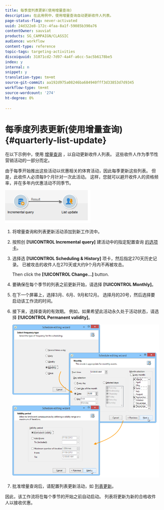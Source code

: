 ```yaml
---
title: 每季度列表更新(使用增量查询)
description: 在此用例中，使用增量查询自动更新收件人列表。
page-status-flag: never-activated
uuid: 24d322e8-172c-4faa-8a1f-59085b390a76
contentOwner: sauviat
products: SG_CAMPAIGN/CLASSIC
audience: workflow
content-type: reference
topic-tags: targeting-activities
discoiquuid: 31071cd2-7d97-4a4f-a6cc-5ac5b6178be5
index: y
internal: n
snippet: y
translation-type: tm+mt
source-git-commit: aa192d975a08246ba684940fff3d33853d7d9345
workflow-type: tm+mt
source-wordcount: '274'
ht-degree: 0%

---
```



# 每季度列表更新(使用增量查询) {#quarterly-list-update}

在以下示例中，使用 [增量查询](../../workflow/using/incremental-query.md) ，以自动更新收件人列表。 这些收件人作为季节性营销活动的一部分而定。

由于每季开始推出这些活动以优惠相关的体育活动，因此每季更新这些列表。 但是，此收件人必须每9个月针对一次此活动。 这样，您就可以避开收件人的资格频率，并在多年内优惠活动不同季节。

![](assets/incremental_query_example.png)

1. 将增量查询和列表更新活动添加到新工作流中。
1. 按照创 **[!UICONTROL Incremental query]** 建活动中的指定配置查询 [的选项卡](../../workflow/using/query.md#creating-a-query)。
1. 选择选 **[!UICONTROL Scheduling & History]** 项卡，然后指定270天历史记录。 已被攻击的收件人在270天或大约9个月内不再被攻击。

   Then click the **[!UICONTROL Change...]** button.

1. 要确保在每个季节的列表之前更新开始，请选择 **[!UICONTROL Monthly]**。
1. 在下一个屏幕上，选择3月、6月、9月和12月。 选择月的20号，然后选择要启动该工作流的时间。
1. 接下来，选择查询的有效期。 例如，如果希望此活动永久处于活动状态，请选择 **[!UICONTROL Permanent validity]**。

   ![](assets/incremental_query_example_2.png)

1. 批准增量查询后，请配置列表更新活动，如 [列表更新](../../workflow/using/list-update.md)。

因此，该工作流将在每个季节的开始之前自动启动。 列表将更新为新的合格收件人以接收优惠。
